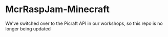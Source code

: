 # McrRaspJam-Minecraft
We've switched over to the Picraft API in our workshops, so this repo is no longer being updated
